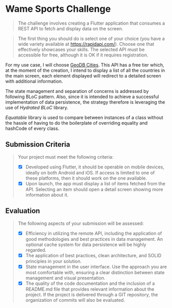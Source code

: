 # Wame Sports Challenge

> The challenge involves creating a Flutter application that consumes a REST API to fetch and
> display data on the screen.

> The first thing you should do is select one of your choice (you have a
> wide variety available at https://rapidapi.com/). Choose one that effectively showcases your
> skills. The selected API must be accessible for free, although it is OK if it requires registration.

For my use case, I will choose [GeoDB Cities](https://rapidapi.com/wirefreethought/api/geodb-cities). This API has a free tier which, at the moment of the creation, I intend to display a list of all the countries in the main screen, each element displayed will redirect to a detailed screen with additional information.

The state management and separation of concerns is addressed by following BLoC pattern. Also, since it is intended to achieve a successful implementation of data persistence, the strategy therefore is leveraging the use of _Hydrated BLoC_ library.

_Equatable_ library is used to compare between instances of a class without the hassle of having to do the boilerplate of overriding equality and hashCode of every class.

## Submission Criteria

> Your project must meet the following criteria:
>
> - [x] Developed using Flutter, it should be operable on mobile devices, ideally on both Android
>       and iOS. If access is limited to one of these platforms, then it should work on the one
>       available.
> - [x] Upon launch, the app must display a list of items fetched from the API. Selecting an item should open a detail screen showing more information about it.

## Evaluation

> The following aspects of your submission will be assessed:
>
> - [x] Efficiency in utilizing the remote API, including the application of good methodologies and best practices in data management. An optional cache system for data persistence will be highly regarded.
> - [x] The application of best practices, clean architecture, and SOLID principles in your solution.
> - [x] State management in the user interface. Use the approach you are most comfortable with,
>       ensuring a clear distinction between state management and visual presentation.
> - [x] The quality of the code documentation and the inclusion of a README.md file that
>       provides relevant information about the project. If the project is delivered through a GIT
>       repository, the organization of commits will also be evaluated.
